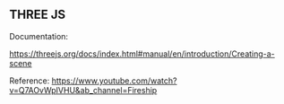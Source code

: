 ## THREE JS

Documentation: 

https://threejs.org/docs/index.html#manual/en/introduction/Creating-a-scene

Reference:
https://www.youtube.com/watch?v=Q7AOvWpIVHU&ab_channel=Fireship
